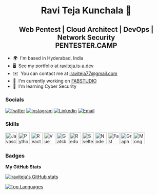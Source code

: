 <h1 align="center">Ravi Teja Kunchala 👋</h1>
<!-- ========================== -->

<h2 align="center">Web Pentest | Cloud Architect | DevOps | Network Security<br/>PENTESTER.CAMP</h2>

* 🌍  I'm based in Hyderabad, India
* 🖥️  See my portfolio at [raviteja.is-a.dev](http://raviteja.is-a.dev)
* ✉️  You can contact me at [iraviteja77@gmail.com](mailto:iraviteja77@gmail.com)
* 🚀  I'm currently working on [FABSTUDIO](https://www.fabstudio.co/)
* 🧠  I'm learning Cyber Security

### Socials
[![Twitter](https://img.shields.io/badge/Twitter-_iraviteja-%231DA1F2)](https://twitter.com/_iraviteja) 
[![Instagram](https://img.shields.io/badge/Instagram-_iraviteja-%23bc2a8d%09)](https://instagram.com/_iraviteja)
[![Linkedin](https://img.shields.io/badge/Linked%20in-iraviteja-blue)](https://www.linkedin.com/in/iraviteja)
[![Email](https://img.shields.io/badge/Email-iraviteja77@gmail.com-red)](mailto:iraviteja77@gmail.com)

### Skills

<p align="left">
<a href="https://developer.mozilla.org/en-US/docs/Web/JavaScript" target="_blank" rel="noreferrer"><img src="https://raw.githubusercontent.com/danielcranney/readme-generator/main/public/icons/skills/javascript-colored.svg" width="36" height="36" alt="Javascript" /></a>
<a href="https://www.python.org/" target="_blank" rel="noreferrer"><img src="https://raw.githubusercontent.com/danielcranney/readme-generator/main/public/icons/skills/python-colored.svg" width="36" height="36" alt="Python" /></a>
<a href="https://reactjs.org/" target="_blank" rel="noreferrer"><img src="https://raw.githubusercontent.com/danielcranney/readme-generator/main/public/icons/skills/react-colored.svg" width="36" height="36" alt="React" /></a>
<a href="https://vuejs.org/" target="_blank" rel="noreferrer"><img src="https://raw.githubusercontent.com/danielcranney/readme-generator/main/public/icons/skills/vuejs-colored.svg" width="36" height="36" alt="Vue" /></a>
<a href="https://www.gatsbyjs.com/" target="_blank" rel="noreferrer"><img src="https://raw.githubusercontent.com/danielcranney/readme-generator/main/public/icons/skills/gatsby-colored.svg" width="36" height="36" alt="Gatsby" /></a>
<a href="https://redux.js.org/" target="_blank" rel="noreferrer"><img src="https://raw.githubusercontent.com/danielcranney/readme-generator/main/public/icons/skills/redux-colored.svg" width="36" height="36" alt="Redux" /></a>
<a href="https://svelte.dev/" target="_blank" rel="noreferrer"><img src="https://raw.githubusercontent.com/danielcranney/readme-generator/main/public/icons/skills/svelte-colored.svg" width="36" height="36" alt="Svelte" /></a>
<a href="https://nodejs.org/en/" target="_blank" rel="noreferrer"><img src="https://raw.githubusercontent.com/danielcranney/readme-generator/main/public/icons/skills/nodejs-colored.svg" width="36" height="36" alt="NodeJS" /></a>
<a href="https://fastapi.tiangolo.com/" target="_blank" rel="noreferrer"><img src="https://raw.githubusercontent.com/danielcranney/readme-generator/main/public/icons/skills/fastapi-colored.svg" width="36" height="36" alt="Fast API" /></a>
<a href="https://graphql.org/" target="_blank" rel="noreferrer"><img src="https://raw.githubusercontent.com/danielcranney/readme-generator/main/public/icons/skills/graphql-colored.svg" width="36" height="36" alt="GraphQL" /></a>
<a href="https://www.mongodb.com/" target="_blank" rel="noreferrer"><img src="https://raw.githubusercontent.com/danielcranney/readme-generator/main/public/icons/skills/mongodb-colored.svg" width="36" height="36" alt="MongoDB" /></a>
</p>


### Badges

<b>My GitHub Stats</b>

<a href="http://www.github.com/iraviteja"><img src="https://github-readme-stats.vercel.app/api?username=iraviteja&show_icons=true&hide=&count_private=true&title_color=0891b2&text_color=ffffff&icon_color=0891b2&bg_color=1c1917&hide_border=true&show_icons=true" alt="iraviteja's GitHub stats" /></a>

<a href="https://github.com/iraviteja" align="left"><img src="https://github-readme-stats.vercel.app/api/top-langs/?username=iraviteja&langs_count=10&title_color=0891b2&text_color=ffffff&icon_color=0891b2&bg_color=1c1917&hide_border=true&locale=en&custom_title=Top%20%Languages" alt="Top Languages" /></a>
